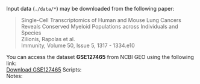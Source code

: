 Input data (`./data/*`) may be downloaded from the following paper: <br />
<blockquote>
    <p>
      Single-Cell Transcriptomics of Human and Mouse Lung Cancers Reveals Conserved Myeloid Populations across Individuals and Species <br />
      Zilionis, Rapolas et al. <br />
      Immunity, Volume 50, Issue 5, 1317 - 1334.e10 <br />
    </p>
</blockquote>
You can access the dataset <strong>GSE127465</strong> from NCBI GEO using the following link: <br />
<a href="https://www.ncbi.nlm.nih.gov/geo/query/acc.cgi?acc=GSE127465">Download GSE127465</a>
Scripts: <br />
Notes: <br />

